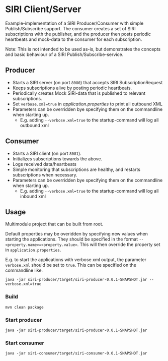 # SIRI Client/Server

Example-implementation of a SIRI Producer/Consumer with simple Publish/Subscribe support. The consumer creates a set of SIRI subscriptions with the publisher, and the producer then posts periodic heartbeats and mock-data to the consumer for each subscription.

Note: This is not intended to be used as-is, but demonstrates the concepts and basic behaviour of a SIRI Publish/Subscribe-service.

## Producer
- Starts a SIRI server (on port `8080`) that accepts SIRI SubscriptionRequest
- Keeps subscriptions alive by posting periodic heartbeats.
- Periodically creates Mock SIRI-data that is published to relevant subscriptions.
- Set `verbose.xml=true` in _application.properties_ to print all outbound XML
- Parameters can be overridden bye specifying them on the commandline when starting up.
    - E.g. adding `--verbose.xml=true` to the startup-command will log all outbound xml

## Consumer
- Starts a SIRI client (on port `8081`).
- Initializes subscriptions towards the above.
- Logs received data/heartbeats
- Simple monitoring that subscriptions are healthy, and restarts subscriptions when necessary.
- Parameters can be overridden bye specifying them on the commandline when starting up.
  - E.g. adding `--verbose.xml=true` to the startup-command will log all inbound xml

## Usage
Multimodule project that can be built from root.

Default properties may be overidden by specifying new values when starting the applications. They should be specified in the format `--<property.name>=<property.value>`. This will then override the property set in `application.properties`.

E.g. to start the applications with verbose xml output, the parameter `verbose.xml` should be set to `true`. This can be specified on the commandline like.
``` ~~~~
java -jar siri-producer/target/siri-producer-0.0.1-SNAPSHOT.jar --verbose.xml=true
```

### Build
```
mvn clean package
```
### Start producer
``` 
java -jar siri-producer/target/siri-producer-0.0.1-SNAPSHOT.jar
```
### Start consumer
``` 
java -jar siri-consumer/target/siri-consumer-0.0.1-SNAPSHOT.jar 
```

